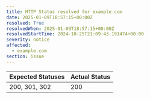 ```yaml
---
title: HTTP Status resolved for example.com
date: 2025-01-09T18:57:15+00:00Z
resolved: True
resolvedWhen: 2025-01-09T18:57:15+00:00Z
resolvedStartTime: 2024-10-25T21:09:43.191474+00:00
severity: notice
affected:
  - example.com
section: issue
---
```


| Expected Statuses | Actual Status  |
|-------------------|----------------|
| 200, 301, 302 | 200 |
